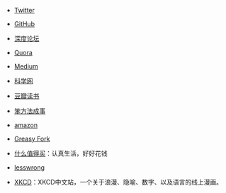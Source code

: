 - [Twitter](https://twitter.com/)

- [GitHub](https://github.com/)

- [深度论坛](https://bbs.deepin.org/)

- [Quora](https://www.quora.com/)

- [Medium](https://medium.com/)

- [科学网](http://www.sciencenet.cn/)

- [豆瓣读书](https://book.douban.com/)

- [笨方法成事](https://hardwaylab.com/)

- [amazon](https://www.amazon.cn/)

- [Greasy Fork](https://greasyfork.org/zh-CN)

- [什么值得买](https://www.smzdm.com/)：认真生活，好好花钱

- [lesswrong](https://www.lesswrong.com/)

- [XKCD](https://xkcd.in/)：XKCD中文站，一个关于浪漫、隐喻、数字、以及语言的线上漫画。

